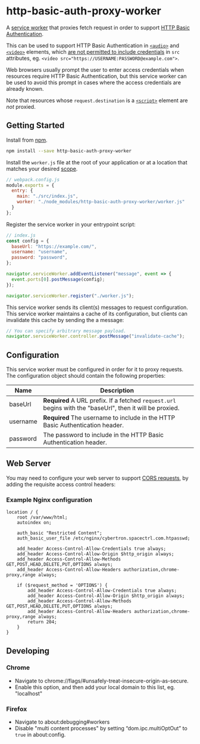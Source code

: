 # http-basic-auth-proxy-worker

A [service worker](https://developer.mozilla.org/en-US/docs/Web/API/Service_Worker_API) that proxies fetch request in
order to support
[HTTP Basic Authentication](https://developer.mozilla.org/en-US/docs/Web/HTTP/Authentication#Basic_authentication_scheme).

This can be used to support HTTP Basic Authentication in
[`<audio>`](https://developer.mozilla.org/en-US/docs/Web/HTML/Element/audio) and
[`<video>`](https://developer.mozilla.org/en-US/docs/Web/HTML/Element/video) elements, which
[are not permitted to include credentials](https://developer.mozilla.org/en-US/docs/Web/HTTP/Authentication#Access_using_credentials_in_the_URL)
in `src` attributes, eg. `<video src="https://USERNAME:PASSWORD@example.com">`.

Web browsers usually prompt the user to enter access credentials when resources require HTTP Basic Authentication,
but this service worker can be used to avoid this prompt in cases where the access credentials are already known.

Note that resources whose `request.destination` is a [`<script>`](https://developer.mozilla.org/en-US/docs/Web/HTML/Element/script)
element are _not_ proxied.

## Getting Started

Install from [npm](https://www.npmjs.com/package/http-basic-auth-proxy-worker).

```bash
npm install --save http-basic-auth-proxy-worker
```

Install the `worker.js` file at the root of your application or at a location that matches your desired
[scope](https://developer.mozilla.org/en-US/docs/Web/API/ServiceWorkerRegistration/scope).

```javascript
// webpack.config.js
module.exports = {
  entry: {
    main: "./src/index.js",
    worker: "./node_modules/http-basic-auth-proxy-worker/worker.js"
  }
};
```

Register the service worker in your entrypoint script:

```javascript
// index.js
const config = {
  baseUrl: "https://example.com/",
  username: "username",
  password: "password",
};

navigator.serviceWorker.addEventListener("message", event => {
  event.ports[0].postMessage(config);
});

navigator.serviceWorker.register("./worker.js");
```

This service worker sends its client(s) messages to request configuration.
This service worker maintains a cache of its configuration, but clients can invalidate this cache by sending the
a message:

```javascript
// You can specify arbitrary message payload.
navigator.serviceWorker.controller.postMessage("invalidate-cache");
```

## Configuration

This service worker must be configured in order for it to proxy requests.
The configuration object should contain the following properties:

| Name     | Description                                                                                               |
| -------- | --------------------------------------------------------------------------------------------------------- |
| baseUrl  | **Required** A URL prefix. If a fetched `request.url` begins with the "baseUrl", then it will be proxied. |
| username | **Required** The username to include in the HTTP Basic Authentication header.                             |
| password | The password to include in the HTTP Basic Authentication header.                                          |

## Web Server

You may need to configure your web server to support [CORS requests](https://developer.mozilla.org/en-US/docs/Web/HTTP/CORS),
by adding the requisite access control headers:

### Example Nginx configuration

```
location / {
    root /var/www/html;
    autoindex on;

    auth_basic "Restricted Content";
    auth_basic_user_file /etc/nginx/cybertron.spacectrl.com.htpasswd;

    add_header Access-Control-Allow-Credentials true always;
    add_header Access-Control-Allow-Origin $http_origin always;
    add_header Access-Control-Allow-Methods GET,POST,HEAD,DELETE,PUT,OPTIONS always;
    add_header Access-Control-Allow-Headers authorization,chrome-proxy,range always;

    if ($request_method = 'OPTIONS') {
        add_header Access-Control-Allow-Credentials true always;
        add_header Access-Control-Allow-Origin $http_origin always;
        add_header Access-Control-Allow-Methods GET,POST,HEAD,DELETE,PUT,OPTIONS always;
        add_header Access-Control-Allow-Headers authorization,chrome-proxy,range always;
        return 204;
    }
}
```

## Developing

### Chrome

- Navigate to chrome://flags/#unsafely-treat-insecure-origin-as-secure.
- Enable this option, and then add your local domain to this list, eg. "localhost"

### Firefox

- Navigate to about:debugging#workers
- Disable "multi content processes" by setting “dom.ipc.multiOptOut” to `true` in about:config.
